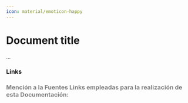 ```yaml
---
icon: material/emoticon-happy 
---
```


# Document title
...


### Links




### <span style="color:grey">Mención a la Fuentes Links empleadas para la realización de esta Documentación:</span>

